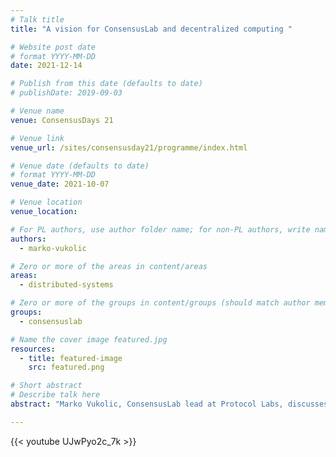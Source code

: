 ```yaml
---
# Talk title
title: "A vision for ConsensusLab and decentralized computing "

# Website post date
# format YYYY-MM-DD
date: 2021-12-14

# Publish from this date (defaults to date)
# publishDate: 2019-09-03

# Venue name
venue: ConsensusDays 21

# Venue link
venue_url: /sites/consensusday21/programme/index.html

# Venue date (defaults to date)
# format YYYY-MM-DD
venue_date: 2021-10-07

# Venue location
venue_location:

# For PL authors, use author folder name; for non-PL authors, write name as in paper within ""
authors:
  - marko-vukolic

# Zero or more of the areas in content/areas
areas:
  - distributed-systems

# Zero or more of the groups in content/groups (should match author membership)
groups:
  - consensuslab

# Name the cover image featured.jpg
resources:
  - title: featured-image
    src: featured.png

# Short abstract
# Describe talk here
abstract: "Marko Vukolic, ConsensusLab lead at Protocol Labs, discusses the vision for the lab and some key challenges for decentralization."

---
```



{{< youtube UJwPyo2c_7k >}}
